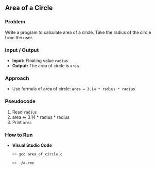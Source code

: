 ## Area of a Circle

### Problem
Write a program to calculate area of a circle. Take the radius of the circle from the user.

### Input / Output
- **Input:** Floating value `radius`
- **Output:** The area of circle is `area`

### Approach
- Use formula of area of circle: `area = 3.14 * radius * radius`

### Pseudocode
1. Read `radius`
2. area ← 3.14 * radius * radius
3. Print `area`

### How to Run
- **Visual Studio Code** 
  ```bash
  >> gcc area_of_circle.c
  
  >> ./a.exe
